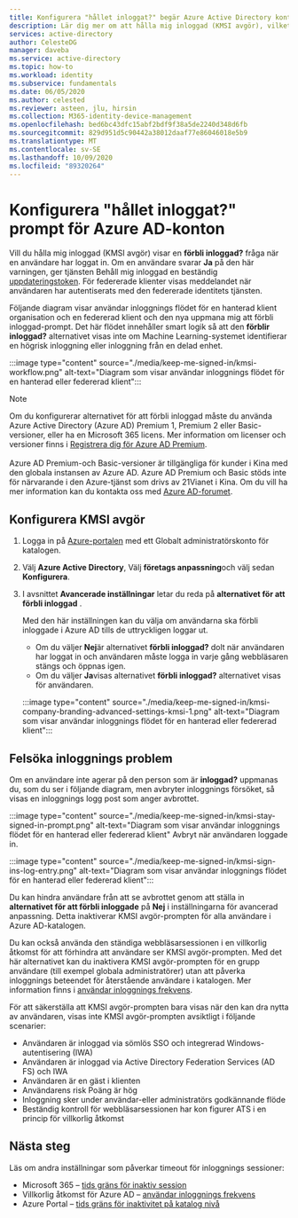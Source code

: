 ```yaml
---
title: Konfigurera "hållet inloggat?" begär Azure Active Directory konton
description: Lär dig mer om att hålla mig inloggad (KMSI avgör), vilket visar att förbli inloggad? Du kan konfigurera den i Azure Active Directory Portal och felsöka inloggnings problem.
services: active-directory
author: CelesteDG
manager: daveba
ms.service: active-directory
ms.topic: how-to
ms.workload: identity
ms.subservice: fundamentals
ms.date: 06/05/2020
ms.author: celested
ms.reviewer: asteen, jlu, hirsin
ms.collection: M365-identity-device-management
ms.openlocfilehash: bed6bc43dfc15abf2bdf9f38a5de2240d348d6fb
ms.sourcegitcommit: 829d951d5c90442a38012daaf77e86046018e5b9
ms.translationtype: MT
ms.contentlocale: sv-SE
ms.lasthandoff: 10/09/2020
ms.locfileid: "89320264"
---
```

# <a name="configure-the-stay-signed-in-prompt-for-azure-ad-accounts"></a>Konfigurera "hållet inloggat?" prompt för Azure AD-konton

Vill du hålla mig inloggad (KMSI avgör) visar en **förbli inloggad?** fråga när en användare har loggat in. Om en användare svarar **Ja** på den här varningen, ger tjänsten Behåll mig inloggad en beständig [uppdateringstoken](../develop/developer-glossary.md#refresh-token). För federerade klienter visas meddelandet när användaren har autentiserats med den federerade identitets tjänsten.

Följande diagram visar användar inloggnings flödet för en hanterad klient organisation och en federerad klient och den nya uppmana mig att förbli inloggad-prompt. Det här flödet innehåller smart logik så att den **förblir inloggad?** alternativet visas inte om Machine Learning-systemet identifierar en högrisk inloggning eller inloggning från en delad enhet.

:::image type="content" source="./media/keep-me-signed-in/kmsi-workflow.png" alt-text="Diagram som visar användar inloggnings flödet för en hanterad eller federerad klient":::

> [!NOTE]
> Om du konfigurerar alternativet för att förbli inloggad måste du använda Azure Active Directory (Azure AD) Premium 1, Premium 2 eller Basic-versioner, eller ha en Microsoft 365 licens. Mer information om licenser och versioner finns i [Registrera dig för Azure AD Premium](active-directory-get-started-premium.md).<br><br>Azure AD Premium-och Basic-versioner är tillgängliga för kunder i Kina med den globala instansen av Azure AD. Azure AD Premium och Basic stöds inte för närvarande i den Azure-tjänst som drivs av 21Vianet i Kina. Om du vill ha mer information kan du kontakta oss med [Azure AD-forumet](https://feedback.azure.com/forums/169401-azure-active-directory/).

## <a name="configure-kmsi"></a>Konfigurera KMSI avgör

1. Logga in på [Azure-portalen](https://portal.azure.com/) med ett Globalt administratörskonto för katalogen.
1. Välj **Azure Active Directory**, Välj **företags anpassning**och välj sedan **Konfigurera**.
1. I avsnittet **Avancerade inställningar** letar du reda på **alternativet för att förbli inloggad** .

   Med den här inställningen kan du välja om användarna ska förbli inloggade i Azure AD tills de uttryckligen loggar ut.
   * Om du väljer **Nej**är alternativet **förbli inloggad?** dolt när användaren har loggat in och användaren måste logga in varje gång webbläsaren stängs och öppnas igen.
   * Om du väljer **Ja**visas alternativet **förbli inloggad?** alternativet visas för användaren.

    :::image type="content" source="./media/keep-me-signed-in/kmsi-company-branding-advanced-settings-kmsi-1.png" alt-text="Diagram som visar användar inloggnings flödet för en hanterad eller federerad klient":::

## <a name="troubleshoot-sign-in-issues"></a>Felsöka inloggnings problem

Om en användare inte agerar på den person som är **inloggad?** uppmanas du, som du ser i följande diagram, men avbryter inloggnings försöket, så visas en inloggnings logg post som anger avbrottet.

:::image type="content" source="./media/keep-me-signed-in/kmsi-stay-signed-in-prompt.png" alt-text="Diagram som visar användar inloggnings flödet för en hanterad eller federerad klient" Avbryt när användaren loggade in.

:::image type="content" source="./media/keep-me-signed-in/kmsi-sign-ins-log-entry.png" alt-text="Diagram som visar användar inloggnings flödet för en hanterad eller federerad klient":::

Du kan hindra användare från att se avbrottet genom att ställa in **alternativet för att förbli inloggade** på **Nej** i inställningarna för avancerad anpassning. Detta inaktiverar KMSI avgör-prompten för alla användare i Azure AD-katalogen.

Du kan också använda den ständiga webbläsarsessionen i en villkorlig åtkomst för att förhindra att användare ser KMSI avgör-prompten. Med det här alternativet kan du inaktivera KMSI avgör-prompten för en grupp användare (till exempel globala administratörer) utan att påverka inloggnings beteendet för återstående användare i katalogen. Mer information finns i [användar inloggnings frekvens](../conditional-access/howto-conditional-access-session-lifetime.md). 

För att säkerställa att KMSI avgör-prompten bara visas när den kan dra nytta av användaren, visas inte KMSI avgör-prompten avsiktligt i följande scenarier:

* Användaren är inloggad via sömlös SSO och integrerad Windows-autentisering (IWA)
* Användaren är inloggad via Active Directory Federation Services (AD FS) och IWA
* Användaren är en gäst i klienten
* Användarens risk Poäng är hög
* Inloggning sker under användar-eller administratörs godkännande flöde
* Beständig kontroll för webbläsarsessionen har kon figurer ATS i en princip för villkorlig åtkomst

## <a name="next-steps"></a>Nästa steg

Läs om andra inställningar som påverkar timeout för inloggnings sessioner:

* Microsoft 365 – [tids gräns för inaktiv session](/sharepoint/sign-out-inactive-users)
* Villkorlig åtkomst för Azure AD – [användar inloggnings frekvens](../conditional-access/howto-conditional-access-session-lifetime.md)
* Azure Portal – [tids gräns för inaktivitet på katalog nivå](../../azure-portal/set-preferences.md#change-the-directory-timeout-setting-admin)